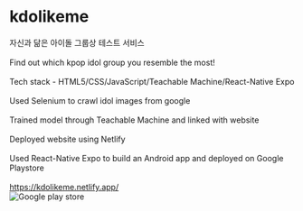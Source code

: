 # kdolikeme
자신과 닮은 아이돌 그룹상 테스트 서비스 <br><br>
Find out which kpop idol group you resemble the most!<br><br>
Tech stack - HTML5/CSS/JavaScript/Teachable Machine/React-Native Expo<br><br>
Used Selenium to crawl idol images from google<br><br>
Trained model through Teachable Machine and linked with website<br><br>
Deployed website using Netlify<br><br>
Used React-Native Expo to build an Android app and deployed on Google Playstore<br><br>
https://kdolikeme.netlify.app/
<br>
<img class="app-download-icon" src="https://blog.kakaocdn.net/dn/c6po0N/btqMgsb7Qpb/MQBT1U1xzqvsabAQd4OYGk/img.png" alt="Google play store">

